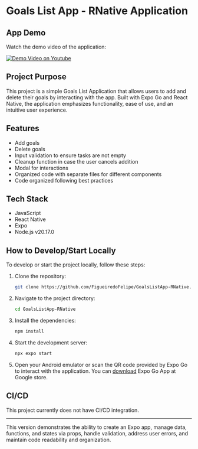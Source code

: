# Goals List App - RNative Application

## App Demo

Watch the demo video of the application:

[![Demo Video on Youtube](https://i9.ytimg.com/vi/enMEldNcfK0/mq2.jpg?sqp=CNjOsLcG-oaymwEmCMACELQB8quKqQMa8AEB-AHWAYAC4AOKAgwIABABGDEgFih_MA8=&rs=AOn4CLAy2gEets7wOPEXM3jiOFvE5q5S0A)](https://www.youtube.com/watch?v=enMEldNcfK0)


## Project Purpose

This project is a simple Goals List Application that allows users to add and delete their goals by interacting with the app. Built with Expo Go and React Native, the application emphasizes functionality, ease of use, and an intuitive user experience.

## Features

- Add goals
- Delete goals
- Input validation to ensure tasks are not empty
- Cleanup function in case the user cancels addition
- Modal for interactions
- Organized code with separate files for different components
- Code organized following best practices

## Tech Stack

- JavaScript
- React Native
- Expo
- Node.js v20.17.0

## How to Develop/Start Locally

To develop or start the project locally, follow these steps:

1. Clone the repository:

    ```bash
    git clone https://github.com/FigueiredoFelipe/GoalsListApp-RNative.git
    ```

2. Navigate to the project directory:

    ```bash
    cd GoalsListApp-RNative
    ```

3. Install the dependencies:

    ```bash
    npm install
    ```

4. Start the development server:

    ```bash
    npx expo start
    ```

5. Open your Android emulator or scan the QR code provided by Expo Go to interact with the application. You can [download](https://play.google.com/store/apps/details?id=host.exp.exponent&hl=en&pli=1) Expo Go App at Google store.

## CI/CD

This project currently does not have CI/CD integration.

---

This version demonstrates the ability to create an Expo app, manage data, functions, and states via props, handle validation, address user errors, and maintain code readability and organization.

